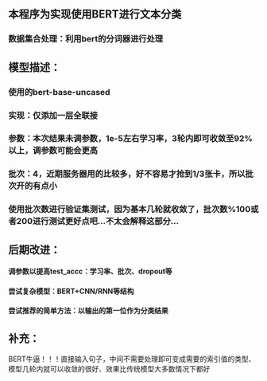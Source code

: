 ## 本程序为实现使用BERT进行文本分类
### 数据集合处理：利用bert的分词器进行处理


## 模型描述：
### 使用的bert-base-uncased
### 实现：仅添加一层全联接
### 参数：本次结果未调参数，1e-5左右学习率，3轮内即可收敛至92%以上，调参数可能会更高
### 批次：4，近期服务器用的比较多，好不容易才抢到1/3张卡，所以批次开的有点小
### 使用批次数进行验证集测试，因为基本几轮就收敛了，批次数%100或者200进行测试更好点吧...不太会解释这部分...


## 后期改进：
#### 调参数以提高test_accc：学习率、批次、dropout等
#### 尝试复杂模型：BERT+CNN/RNN等结构
#### 尝试推荐的简单方法：以输出的第一位作为分类结果


## 补充：
BERT牛逼！！！直接输入句子，中间不需要处理即可变成需要的索引值的类型、模型几轮内就可以收敛的很好、效果比传统模型大多数情况下都好
